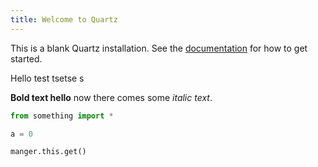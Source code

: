 ```yaml
---
title: Welcome to Quartz
---
```


This is a blank Quartz installation.
See the [documentation](https://quartz.jzhao.xyz) for how to get started.

Hello
test
tsetse
s

**Bold text hello** now there comes some _italic text_.

```py
from something import *

a = 0

manger.this.get()
```

